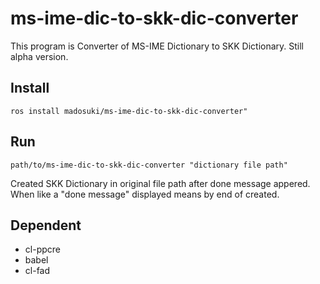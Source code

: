 # ms-ime-dic-to-skk-dic-converter

This program is Converter of MS-IME Dictionary to SKK Dictionary.
Still alpha version.

## Install  
```
ros install madosuki/ms-ime-dic-to-skk-dic-converter"
```

## Run
```
path/to/ms-ime-dic-to-skk-dic-converter "dictionary file path"
```
Created SKK Dictionary in original file path after done message appered.
When like a "done message" displayed means by end of created.

## Dependent
- cl-ppcre
- babel
- cl-fad
